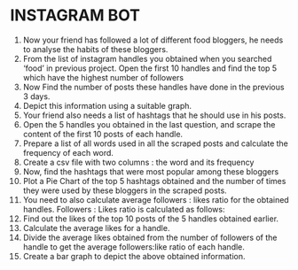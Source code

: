 # INSTAGRAM BOT
1.	Now your friend has followed a lot of different food bloggers, he needs to analyse the habits of these bloggers.
0.	From the list of instagram handles you obtained when you searched ‘food’ in previous project. Open the first 10 handles and find the top 5 which have the highest number of followers
1.	Now Find the number of posts these handles have done in the previous 3 days.
2.	Depict this information using a suitable graph.
2.	Your friend also needs a list of hashtags that he should use in his posts.
0.	Open the 5 handles you obtained in the last question, and scrape the content of the first 10 posts of each handle.
1.	Prepare a list of all words used in all the scraped posts and calculate the frequency of each word.
2.	Create a csv file with two columns : the word and its frequency
3.	Now, find the hashtags that were most popular among these bloggers
4.	Plot a Pie Chart of the top 5 hashtags obtained and the number of times they were used by these bloggers in the scraped posts.
3.	You need to also calculate average followers : likes ratio for the obtained handles.
Followers : Likes ratio is calculated as follows:
0.	Find out the likes of the top 10 posts of the 5 handles obtained earlier.
1.	Calculate the average likes for a handle.
2.	Divide the average likes obtained from the number of followers of the handle to get the average followers:like ratio of each handle.
3.	Create a bar graph to depict the above obtained information.

